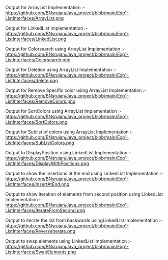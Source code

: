 Output for ArrayList Implementation :-                                                            
https://github.com/BNsrujan/Java_project/blob/main/Exp1-ListInterfaces/ArrayList.png

Output for LinkedList Implementation :-                                                                    
https://github.com/BNsrujan/Java_project/blob/main/Exp1-ListInterfaces/LinkedList.png

Output for Colorsearch using ArrayList Implementation :-                                                   
https://github.com/BNsrujan/Java_project/blob/main/Exp1-ListInterfaces/Colorsearch.png

Output for Deletion using ArrayList Implementation :-                                                                          
https://github.com/BNsrujan/Java_project/blob/main/Exp1-ListInterfaces/delete.png

Output for Remove Specific color using ArrayList Implementation :-                                            
https://github.com/BNsrujan/Java_project/blob/main/Exp1-ListInterfaces/RemoveColors.png

Output for SortColors using ArrayList Implementation :-                                                                 
https://github.com/BNsrujan/Java_project/blob/main/Exp1-ListInterfaces/SortColors.png

Output for Sublist of colors using ArrayList Implementation :-                                         
https://github.com/BNsrujan/Java_project/blob/main/Exp1-ListInterfaces/SubListColors.png

Output to DisplayPosition using LinkedList Implementation :-                                                   
https://github.com/BNsrujan/Java_project/blob/main/Exp1-ListInterfaces/DisplayWithPositions.png

Output to show the insertions at the end using LinkedList Implementation :-                                               
https://github.com/BNsrujan/Java_project/blob/main/Exp1-ListInterfaces/InsertAtEnd.png

Output to show iteration of elements from second position using LinkedList Implementation :-                                   
https://github.com/BNsrujan/Java_project/blob/main/Exp1-ListInterfaces/IterateFromSecond.png

Output to iterate the list from backwards usingLinkedList Implementation :-                                                   
https://github.com/BNsrujan/Java_project/blob/main/Exp1-ListInterfaces/ReverseIterate.png

Output to swap elements using LinkedList Implementation :-                                                           
https://github.com/BNsrujan/Java_project/blob/main/Exp1-ListInterfaces/SwapElements.png
